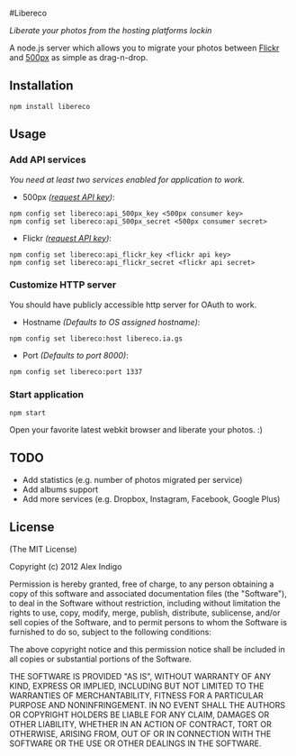 #Libereco

*Liberate your photos from the hosting platforms lockin*

A node.js server which allows you to migrate your photos between [Flickr](http://www.flickr.com/) and [500px](http://www.500px.com/) as simple as drag-n-drop.


## Installation

```
npm install libereco
```

## Usage

### Add API services

*You need at least two services enabled for application to work.*

* 500px *([request API key](http://500px.com/settings/applications?from=developers))*:

```
npm config set libereco:api_500px_key <500px consumer key>
npm config set libereco:api_500px_secret <500px consumer secret>
```

* Flickr  *([request API key](http://www.flickr.com/services/apps/create/apply/))*:

```
npm config set libereco:api_flickr_key <flickr api key>
npm config set libereco:api_flickr_secret <flickr api secret>
```


### Customize HTTP server

You should have publicly accessible http server for OAuth to work.

* Hostname *(Defaults to OS assigned hostname)*:

```
npm config set libereco:host libereco.ia.gs
```

* Port *(Defaults to port 8000)*:

```
npm config set libereco:port 1337
```

### Start application

```
npm start
```

Open your favorite latest webkit browser and liberate your photos. :)


## TODO

* Add statistics (e.g. number of photos migrated per service)
* Add albums support
* Add more services (e.g. Dropbox, Instagram, Facebook, Google Plus)

## License

(The MIT License)

Copyright (c) 2012 Alex Indigo

Permission is hereby granted, free of charge, to any person obtaining a copy of this software and associated documentation files (the "Software"), to deal in the Software without restriction, including without limitation the rights to use, copy, modify, merge, publish, distribute, sublicense, and/or sell copies of the Software, and to permit persons to whom the Software is furnished to do so, subject to the following conditions:

The above copyright notice and this permission notice shall be included in all copies or substantial portions of the Software.

THE SOFTWARE IS PROVIDED "AS IS", WITHOUT WARRANTY OF ANY KIND, EXPRESS OR IMPLIED, INCLUDING BUT NOT LIMITED TO THE WARRANTIES OF MERCHANTABILITY, FITNESS FOR A PARTICULAR PURPOSE AND NONINFRINGEMENT. IN NO EVENT SHALL THE AUTHORS OR COPYRIGHT HOLDERS BE LIABLE FOR ANY CLAIM, DAMAGES OR OTHER LIABILITY, WHETHER IN AN ACTION OF CONTRACT, TORT OR OTHERWISE, ARISING FROM, OUT OF OR IN CONNECTION WITH THE SOFTWARE OR THE USE OR OTHER DEALINGS IN THE SOFTWARE.

